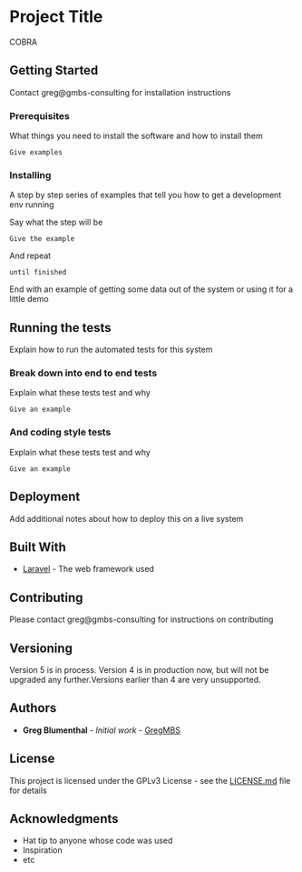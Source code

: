# Project Title

COBRA

## Getting Started

Contact greg@gmbs-consulting for installation instructions

### Prerequisites

What things you need to install the software and how to install them

```
Give examples
```

### Installing

A step by step series of examples that tell you how to get a development env running

Say what the step will be

```
Give the example
```

And repeat

```
until finished
```

End with an example of getting some data out of the system or using it for a little demo

## Running the tests

Explain how to run the automated tests for this system

### Break down into end to end tests

Explain what these tests test and why

```
Give an example
```

### And coding style tests

Explain what these tests test and why

```
Give an example
```

## Deployment

Add additional notes about how to deploy this on a live system

## Built With

* [Laravel](http://www.laravel.com/) - The web framework used

## Contributing

Please contact greg@gmbs-consulting for instructions on contributing

## Versioning

Version 5 is in process. Version 4 is in production now, but will not be upgraded any further.Versions earlier than 4 are very unsupported.

## Authors

* **Greg Blumenthal** - *Initial work* - [GregMBS](https://github.com/GregMBS)

## License

This project is licensed under the GPLv3 License - see the [LICENSE.md](LICENSE.md) file for details

## Acknowledgments

* Hat tip to anyone whose code was used
* Inspiration
* etc
